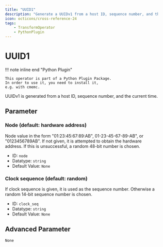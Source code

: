 ```yaml
---
title: "UUID1"
description: "Generate a UUIDv1 from a host ID, sequence number, and the current time"
icon: octicons/cross-reference-24
tags: 
    - TransformOperator
    - PythonPlugin
---
```

# UUID1
<!-- This file was generated - DO NOT CHANGE IT MANUALLY -->

!!! note inline end "Python Plugin"

    This operator is part of a Python Plugin Package.
    In order to use it, you need to install it,
    e.g. with cmemc.


UUIDv1 is generated from a host ID, sequence number, and the current
time.



## Parameter

### Node (default: hardware address)

Node value in the form "01:23:45:67:89:AB", 01-23-45-67-89-AB", or "0123456789AB". If not given, it is attempted to obtain the hardware address. If this is unsuccessful, a random 48-bit number is chosen.

- ID: `node`
- Datatype: `string`
- Default Value: `None`



### Clock sequence (default: random)

If clock sequence is given, it is used as the sequence number. Otherwise a random 14-bit sequence number is chosen.

- ID: `clock_seq`
- Datatype: `string`
- Default Value: `None`





## Advanced Parameter

`None`